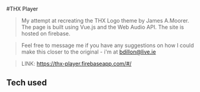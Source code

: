 #THX Player

> My attempt at recreating the THX Logo theme by James A.Moorer. The page is built using Vue.js and the Web Audio API. The site is hosted on firebase.

> Feel free to message me if you have any suggestions on how I could make this closer to the original - i'm at bdillon@live.ie

> LINK: https://thx-player.firebaseapp.com/#/

## Tech used



